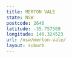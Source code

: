 ```yaml
---
title: MERTON VALE
state: NSW
postcode: 2646
latitude: -35.757569
longitude: 146.324523
url: /nsw/merton-vale/
layout: suburb
---
```

